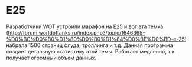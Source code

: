 # E25
Разработчики WOT устроили марафон на Е25 и вот эта темка (http://forum.worldoftanks.ru/index.php?/topic/1646365-%D0%BC%D0%B0%D1%80%D0%B0%D1%84%D0%BE%D0%BD-e-25)
набрала 1500 страниц флуда, троллинга и т.д. Данная программа создает детальную статистику этой темы. Работает медленно, т.к. получает огромный объем данных.
